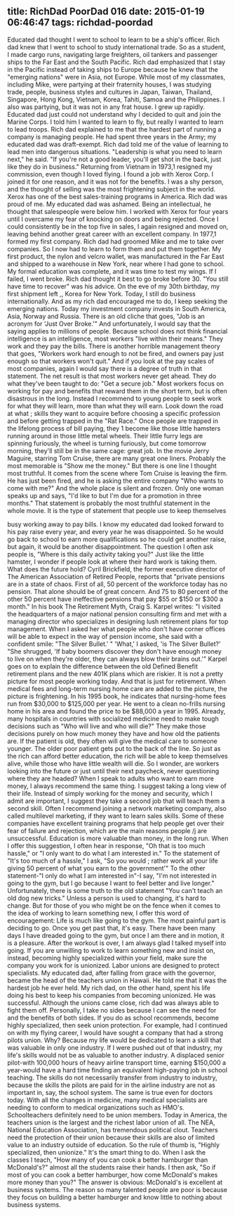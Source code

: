 title: RichDad PoorDad 016
date: 2015-01-19 06:46:47
tags: richdad-poordad
---

Educated dad thought I went to school to learn to be a ship's officer. Rich dad knew that I went to school to study international trade. So as a student, I made cargo runs, navigating large freighters, oil tankers and passenger ships to the Far East and the South Pacific. Rich dad emphasized that I stay in the Pacific instead of taking ships to Europe because he knew that the "emerging nations" were in Asia, not Europe. While most of my classmates, including Mike, were partying at their fraternity houses, I was studying trade, people, business styles and cultures in Japan, Taiwan, Thailand, Singapore, Hong Kong, Vietnam, Korea, Tahiti, Samoa and the Philippines. I also was partying, but it was not in any frat house. I grew up rapidly.
Educated dad just could not understand why I decided to quit and join the Marine Corps. I told him I wanted to learn to fly, but really I wanted to learn to lead troops. Rich dad explained to me that the hardest part of running a company is managing people. He had spent three years in the Army; my educated dad was draft-exempt. Rich dad told me of the value of learning to lead men into dangerous situations. "Leadership is what you need to learn next," he said.  "If you're not a good leader, you'll get shot in the back, just like they do in business."
Returning from Vietnam in 1973,1 resigned my commission, even though I loved flying. I found a job with Xerox Corp. I joined it for one reason, and it was not for the benefits. I was a shy person, and the thought of selling was the most frightening subject in the world. Xerox has one of the best sales-training programs in America.
Rich dad was proud of me. My educated dad was ashamed. Being an intellectual, he thought that salespeople were below him.  I worked with Xerox for four years until I overcame my fear of knocking on doors and being rejected.  Once I could consistently be in the top five in sales, I again resigned and moved on, leaving behind another great career with an excellent company.
In 1977,1 formed my first company. Rich dad had groomed Mike and me to take over companies.  So I now had to learn to form them and put them together. My first product, the nylon and velcro wallet, was manufactured in the Far East and shipped to a warehouse in New York, near where I had gone to school.  My formal education was complete, and it was time to test my wings.  If I failed, I went broke. Rich dad
thought it best to go broke before 30.  "You still have time to recover"
was his advice. On the eve of my 30th birthday, my first shipment left    ,,
Korea for New York.
Today, I still do business internationally. And as my rich dad encouraged me to do, I keep seeking the emerging nations. Today my investment company invests in South America, Asia, Norway and Russia. There is an old cliche that goes, "Job is an acronym for 'Just Over Broke.'" And unfortunately, I would say that the saying applies to millions of people. Because school does not think financial intelligence is an intelligence, most workers "live within their means." They work and they pay the bills.
There is another horrible management theory that goes, "Workers work hard enough to not be fired, and owners pay just enough so that workers won't quit." And if you look at the pay scales of most companies, again I would say there is a degree of truth in that statement.
The net result is that most workers never get ahead. They do what they've been taught to do: "Get a secure job." Most workers focus on working for pay and benefits that reward them in the short term, but is often disastrous in the long. Instead I recommend to young people to seek work for what they will learn, more than what they will earn. Look down the road at what ; skills they want to acquire before choosing a specific profession and before getting trapped in the "Rat Race."
Once people are trapped in the lifelong process of bill paying, they 1 become like those little hamsters running around in those little metal wheels. Their little furry legs are spinning furiously, the wheel is turning furiously, but come tomorrow morning, they'll still be in the same cage: great job.
In the movie Jerry Maguire, starring Tom Cruise, there are many great one liners. Probably the most memorable is "Show me the money." But there is one line I thought most truthful. It comes from the scene where Tom Cruise is leaving the firm. He has just been fired, and he is asking the entire company "Who wants to come with me?" And the whole place is silent and frozen. Only one woman speaks up and says, "I'd like to but I'm due for a promotion in three months."
That statement is probably the most truthful statement in the whole movie.  It is the type of statement that people use to keep themselves

busy working away to pay bills. I know my educated dad looked forward to his pay raise every year, and every year he was disappointed. So he would go back to school to earn more qualifications so he could get another raise, but again, it would be another disappointment.
The question I often ask people is, "Where is this daily activity taking you?" Just like the little hamster, I wonder if people look at where their hard work is taking them. What does the future hold?
Cyril Brickfield, the former executive director of The American Association of Retired People, reports that "private pensions are in a state of chaos. First of all, 50 percent of the workforce today has no pension. That alone should be of great concern. And 75 to 80 percent of the other 50 percent have ineffective pensions that pay $55 or $150 or $300 a month."
In his book The Retirement Myth, Craig S. Karpel writes: "I visited the headquarters of a major national pension consulting firm and met with a managing director who specializes in designing lush retirement plans for top management. When I asked her what people who don't have corner offices will be able to expect in the way of pension income, she said with a confident smile:  "The Silver Bullet.'
" 'What,' I asked, 'is The Silver Bullet?'
"She shrugged, 'If baby boomers discover they don't have enough money to live on when they're older, they can always blow their brains out.'" Karpel goes on to explain the difference between the old Defined Benefit retirement plans and the new 401K plans which are riskier. It is not a pretty picture for most people working today. And that is just for retirement. When medical fees and long-term nursing home care are added to the picture, the picture is frightening. In his 1995 book, he indicates that nursing-home fees run from $30,000 to $125,000 per year. He went to a clean no-frills nursing home in his area and found the price to be $88,000 a year in 1995.
Already, many hospitals in countries with socialized medicine need to make tough decisions such as "Who will live and who will die?" They make those decisions purely on how much money they have and how old the patients are. If the patient is old, they often will give the medical care to someone younger. The older poor patient gets put to the back of the line.  So just as the rich can afford better education, the rich will be able to keep themselves alive, while those who have little wealth will die.
So I wonder, are workers looking into the future or just until their next paycheck, never questioning where they are headed?
When I speak to adults who want to earn more money, I always recommend the same thing. I suggest taking a long view of their life. Instead of simply working for the money and security, which I admit are important, I suggest they take a second job that will teach them a second skill.  Often I recommend joining a network marketing company, also called multilevel marketing, if they want to learn sales skills. Some of these companies have excellent training programs that help people get over their fear of failure and rejection, which are the main reasons people /j are unsuccessful. Education is more valuable than money, in the long run.
When I offer this suggestion, I often hear in response, "Oh that is too much hassle," or "I only want to do what I am interested in."
To the statement of "It's too much of a hassle," I ask, "So you would ; rather work all your life giving 50 percent of what you earn to the government'" To the other statement-"I only do what I am interested in"-I say, "I'm not interested in going to the gym, but I go because I want to feel better and live longer."
Unfortunately, there is some truth to the old statement "You can't teach an old dog new tricks." Unless a person is used to changing, it's hard to change.
But for those of you who might be on the fence when it comes to the idea of working to learn something new, I offer this word of encouragement: Life is much like going to the gym. The most painful part is deciding to go.  Once you get past that, it's easy. There have been many days I have dreaded going to the gym, but once I am there and in motion, it is a pleasure. After the workout is over, I am always glad I talked myself into going.
If you are unwilling to work to learn something new and insist on, instead, becoming highly specialized within your field, make sure the company you work for is unionized. Labor unions are designed to protect specialists.
My educated dad, after falling from grace with the governor, became the head of the teachers union in Hawaii. He told me that it was the hardest job he ever held. My rich dad, on the other hand, spent his life doing his best to keep his companies from becoming unionized. He was successful. Although the unions came close, rich dad was always able to fight them off.
 Personally, I take no sides because I can see the need for and the benefits of both sides. If you do as school recommends, become highly specialized, then seek union protection. For example, had I continued on with my flying career, I would have sought a company that had a strong pilots union. Why? Because my life would be dedicated to learn a skill that was valuable in only one industry. If I were pushed out of that industry, my life's skills would not be as valuable to another industry. A displaced senior pilot-with 100,000 hours of heavy airline transport time, earning $150,000 a year-would have a hard time finding an equivalent high-paying job in school teaching. The skills do not necessarily transfer from industry to industry, because the skills the pilots are paid for in the airline industry are not as important in, say, the school system.
The same is true even for doctors today. With all the changes in medicine, many medical specialists are needing to conform to medical organizations such as HMO's. Schoolteachers definitely need to be union members. Today in America, the teachers union is the largest and the richest labor union of all. The NEA, National Education Association, has tremendous political clout. Teachers need the protection of their union because their skills are also of limited value to an industry outside of education. So the rule of thumb is, "Highly specialized, then unionize." It's the smart thing to do.
When I ask the classes I teach, "How many of you can cook a better hamburger than McDonald's?" almost all the students raise their hands. I then ask, "So if most of you can cook a better hamburger, how come McDonald's makes more money than you?"
The answer is obvious: McDonald's is excellent at business systems. The reason so many talented people are poor is because they focus on building a better hamburger and know little to nothing about business systems.

